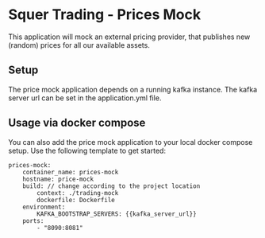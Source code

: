 # Squer Trading - Prices Mock
This application will mock an external pricing provider, that publishes new (random) prices for all our available assets.

## Setup
The price mock application depends on a running kafka instance. 
The kafka server url can be set in the application.yml file.

## Usage via docker compose
You can also add the price mock application to your local docker compose setup.
Use the following template to get started:
```
prices-mock:
    container_name: prices-mock
    hostname: price-mock
    build: // change according to the project location
        context: ./trading-mock
        dockerfile: Dockerfile
    environment:
        KAFKA_BOOTSTRAP_SERVERS: {{kafka_server_url}}
    ports:
        - "8090:8081"
```